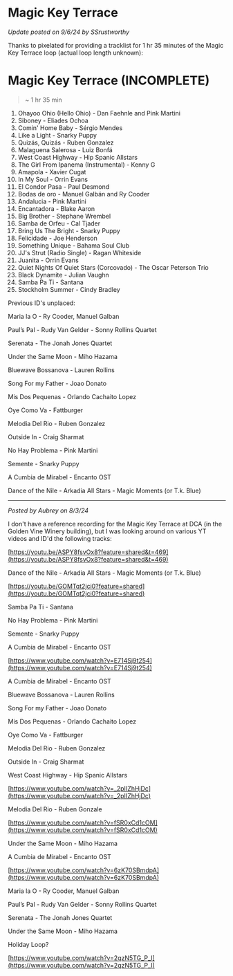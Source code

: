 # Magic Key Terrace

*Update posted on 9/6/24 by SSrustworthy*

Thanks to pixelated for providing a tracklist for 1 hr 35 minutes of the Magic Key Terrace loop (actual loop length unknown):

# Magic Key Terrace (INCOMPLETE)

> ~ 1 hr 35 min

1. Ohayoo Ohio (Hello Ohio) - Dan Faehnle and Pink Martini
2. Siboney - Eliades Ochoa
3. Comin' Home Baby - Sérgio Mendes
4. Like a Light - Snarky Puppy
5. Quizás, Quizás - Ruben Gonzalez
6. Malaguena Salerosa - Luiz Bonfá
7. West Coast Highway - Hip Spanic Allstars
8. The Girl From Ipanema (Instrumental) - Kenny G
9. Amapola - Xavier Cugat
10. In My Soul - Orrin Evans
11. El Condor Pasa - Paul Desmond
12. Bodas de oro - Manuel Galbán and Ry Cooder
13. Andalucia - Pink Martini
14. Encantadora - Blake Aaron
15. Big Brother - Stephane Wrembel
16. Samba de Orfeu - Cal Tjader
17. Bring Us The Bright - Snarky Puppy
18. Felicidade - Joe Henderson
19. Something Unique - Bahama Soul Club
20. JJ's Strut (Radio Single) - Ragan Whiteside
21. Juanita - Orrin Evans
22. Quiet Nights Of Quiet Stars (Corcovado) - The Oscar Peterson Trio
23. Black Dynamite - Julian Vaughn
24. Samba Pa Ti - Santana
25. Stockholm Summer - Cindy Bradley

Previous ID's unplaced:

Maria la O - Ry Cooder, Manuel Galban

Paul’s Pal - Rudy Van Gelder - Sonny Rollins Quartet

Serenata - The Jonah Jones Quartet

Under the Same Moon - Miho Hazama

Bluewave Bossanova - Lauren Rollins

Song For my Father - Joao Donato

Mis Dos Pequenas - Orlando Cachaito Lopez

Oye Como Va - Fattburger

Melodia Del Rio - Ruben Gonzalez

Outside In - Craig Sharmat

No Hay Problema - Pink Martini

Semente - Snarky Puppy

A Cumbia de Mirabel - Encanto OST

Dance of the Nile - Arkadia All Stars - Magic Moments (or T.k. Blue)

---

*Posted by Aubrey on 8/3/24*

I don't have a reference recording for the Magic Key Terrace at DCA (in the Golden Vine Winery building), but I was looking around on various YT videos and ID'd the following tracks:

[https://youtu.be/ASPY8fsvOx8?feature=shared&t=469](https://youtu.be/ASPY8fsvOx8?feature=shared&t=469)

Dance of the Nile - Arkadia All Stars - Magic Moments (or T.k. Blue)

[https://youtu.be/GOMTqt2jci0?feature=shared](https://youtu.be/GOMTqt2jci0?feature=shared)

Samba Pa Ti - Santana

No Hay Problema - Pink Martini

Semente - Snarky Puppy

A Cumbia de Mirabel - Encanto OST

[https://www.youtube.com/watch?v=E714Sj9t254](https://www.youtube.com/watch?v=E714Sj9t254)

A Cumbia de Mirabel - Encanto OST

Bluewave Bossanova - Lauren Rollins

Song For my Father - Joao Donato

Mis Dos Pequenas - Orlando Cachaito Lopez

Oye Como Va - Fattburger

Melodia Del Rio - Ruben Gonzalez

Outside In - Craig Sharmat

West Coast Highway - Hip Spanic Allstars

[https://www.youtube.com/watch?v=_2pIIZhHjDc](https://www.youtube.com/watch?v=_2pIIZhHjDc)

Melodia Del Rio - Ruben Gonzale

[https://www.youtube.com/watch?v=fSR0xCd1cOM](https://www.youtube.com/watch?v=fSR0xCd1cOM)

Under the Same Moon - Miho Hazama

A Cumbia de Mirabel - Encanto OST

[https://www.youtube.com/watch?v=6zK70SBmdpA](https://www.youtube.com/watch?v=6zK70SBmdpA)

Maria la O - Ry Cooder, Manuel Galban

Paul’s Pal - Rudy Van Gelder - Sonny Rollins Quartet

Serenata - The Jonah Jones Quartet

Under the Same Moon - Miho Hazama

Holiday Loop?

[https://www.youtube.com/watch?v=2qzN5TG_P_I](https://www.youtube.com/watch?v=2qzN5TG_P_I)